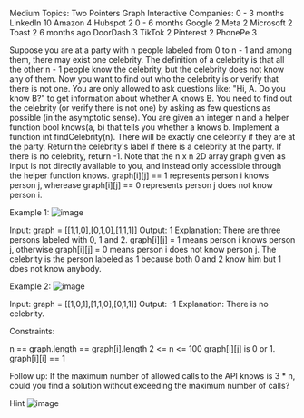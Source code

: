 Medium
Topics: Two Pointers Graph Interactive
Companies:
0 - 3 months
LinkedIn 10
Amazon 4
Hubspot 2
0 - 6 months
Google 2
Meta 2
Microsoft 2
Toast 2
6 months ago
DoorDash 3
TikTok 2
Pinterest 2
PhonePe 3

Suppose you are at a party with n people labeled from 0 to n - 1 and among them, there may exist one celebrity. The definition of a celebrity is that all the other n - 1 people know the celebrity, but the celebrity does not know any of them.
Now you want to find out who the celebrity is or verify that there is not one. You are only allowed to ask questions like: "Hi, A. Do you know B?" to get information about whether A knows B. You need to find out the celebrity (or verify there is not one) by asking as few questions as possible (in the asymptotic sense).
You are given an integer n and a helper function bool knows(a, b) that tells you whether a knows b. Implement a function int findCelebrity(n). There will be exactly one celebrity if they are at the party.
Return the celebrity's label if there is a celebrity at the party. If there is no celebrity, return -1.
Note that the n x n 2D array graph given as input is not directly available to you, and instead only accessible through the helper function knows. graph[i][j] == 1 represents person i knows person j, wherease graph[i][j] == 0 represents person j does not know person i.

 

Example 1:
![image](https://github.com/user-attachments/assets/25d7ed8f-1ae3-45ef-9918-fd3e18fd41ba)


Input: graph = [[1,1,0],[0,1,0],[1,1,1]]
Output: 1
Explanation: There are three persons labeled with 0, 1 and 2. graph[i][j] = 1 means person i knows person j, otherwise graph[i][j] = 0 means person i does not know person j. The celebrity is the person labeled as 1 because both 0 and 2 know him but 1 does not know anybody.


Example 2:
![image](https://github.com/user-attachments/assets/1ebd4fdd-a4be-48ce-a693-d03a96629092)


Input: graph = [[1,0,1],[1,1,0],[0,1,1]]
Output: -1
Explanation: There is no celebrity.
 

Constraints:

n == graph.length == graph[i].length
2 <= n <= 100
graph[i][j] is 0 or 1.
graph[i][i] == 1
 

Follow up: If the maximum number of allowed calls to the API knows is 3 * n, could you find a solution without exceeding the maximum number of calls?

Hint
![image](https://github.com/user-attachments/assets/2f9b64cc-4ed4-4bb9-b4bc-fbe5ee159eb9)
